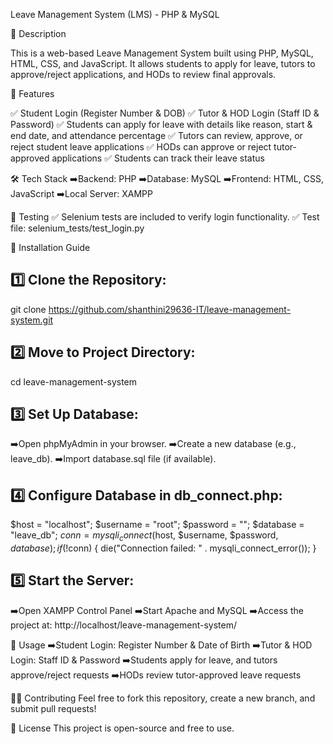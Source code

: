 Leave Management System (LMS) - PHP & MySQL

📌 Description

This is a web-based Leave Management System built using PHP, MySQL, HTML, CSS, and JavaScript. It allows students to apply for leave, tutors to approve/reject applications, and HODs to review final approvals.

🎯 Features

✅ Student Login (Register Number & DOB)
✅ Tutor & HOD Login (Staff ID & Password)
✅ Students can apply for leave with details like reason, start & end date, and attendance percentage
✅ Tutors can review, approve, or reject student leave applications
✅ HODs can approve or reject tutor-approved applications
✅ Students can track their leave status

🛠 Tech Stack
➡️Backend: PHP
➡️Database: MySQL
➡️Frontend: HTML, CSS, JavaScript
➡️Local Server: XAMPP

🧪 Testing
✅ Selenium tests are included to verify login functionality.
✅ Test file: selenium_tests/test_login.py

📌 Installation Guide

1️⃣ Clone the Repository:
----------------------
git clone https://github.com/shanthini29636-IT/leave-management-system.git

2️⃣ Move to Project Directory:
-----------------------
cd leave-management-system

3️⃣ Set Up Database:
-----------------------
➡️Open phpMyAdmin in your browser.
➡️Create a new database (e.g., leave_db).
➡️Import database.sql file (if available).

4️⃣ Configure Database in db_connect.php:
-----------------------
$host = "localhost";
$username = "root";
$password = "";
$database = "leave_db";
$conn = mysqli_connect($host, $username, $password, $database);
if (!$conn) {
    die("Connection failed: " . mysqli_connect_error());
}

5️⃣ Start the Server:
----------------------
➡️Open XAMPP Control Panel
➡️Start Apache and MySQL
➡️Access the project at:
http://localhost/leave-management-system/

🚀 Usage
➡️Student Login: Register Number & Date of Birth
➡️Tutor & HOD Login: Staff ID & Password
➡️Students apply for leave, and tutors approve/reject requests
➡️HODs review tutor-approved leave requests

👨‍💻 Contributing
Feel free to fork this repository, create a new branch, and submit pull requests!

📜 License
This project is open-source and free to use.
